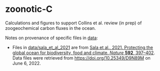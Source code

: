 # zoonotic-C
Calculations and figures to support Collins et al. review (in prep) of zoogeochemical carbon fluxes in the ocean. 

Notes on provenance of specific files in [data](data/):

* Files in [data/sala_et_al_2021](data/sala_et_al_2021) are from [Sala et al., 2021. Protecting the global ocean for biodiversity, food and climate. *Nature* **592**, 397–402](https://doi.org/10.1038/s41586-021-03371-z). Data files were retrieved from https://doi.org/10.25349/D9N89M on June 6, 2022.